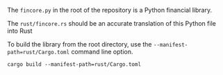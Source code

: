 The `fincore.py` in the root of the repository is a Python financial library.

The `rust/fincore.rs` should be an accurate translation of this Python file into Rust

To build the library from the root directory, use the `--manifest-path=rust/Cargo.toml` command line option.

    cargo build --manifest-path=rust/Cargo.toml
